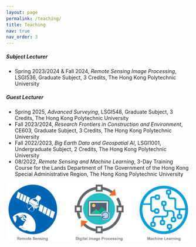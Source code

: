 ```yaml
---
layout: page
permalink: /teaching/
title: Teaching
nav: true
nav_order: 3
---
```


##### **Subject Lecturer**  

- Spring 2023/2024 & Fall 2024, *Remote Sensing Image Processing*, LSGI536, Graduate Subject, 3 Credits, The Hong Kong Polytechnic University


##### **Guest Lecturer**

- Spring 2025, *Advanced Surveying*, LSGI548, Graduate Subject, 3 Credits, The Hong Kong Polytechnic University
- Fall 2023/2024, *Research Frontiers in Construction and Environment*, CE603, Graduate Subject, 3 Credits, The Hong Kong Polytechnic University
- Fall 2022/2023, *Big Earth Data and Geospatial AI*, LSGI1001, Undergraduate Subject, 2 Credits, The Hong Kong Polytechnic University
- 08/2022, *Remote Sensing and Machine Learning*, 3-Day Training Course for the Lands Department of The Government of the Hong Kong Special Administrative Region, The Hong Kong Polytechnic University


<div align=center><img src="../assets/img/teaching_area.png" alt="Teaching Area" width="650"/></div>
